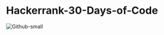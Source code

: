 # Hackerrank-30-Days-of-Code
![Github-small](https://blog.cystack.net/content/images/2019/05/hackerrank.png=250x250)
